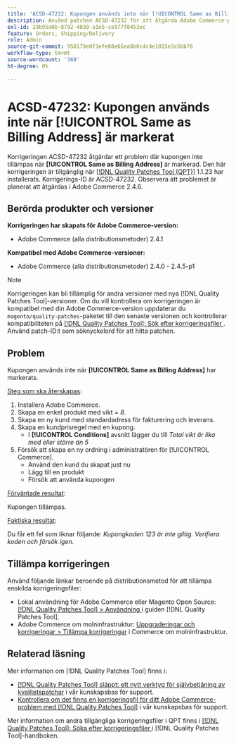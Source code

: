 ```yaml
---
title: 'ACSD-47232: Kupongen används inte när [!UICONTROL Same as Billing Address] är markerad'
description: Använd patchen ACSD-47232 för att åtgärda Adobe Commerce-problemet där kupong inte tillämpas när [!UICONTROL Same as Billing Address] är markerad.
exl-id: 29b95a0b-8792-4830-a1e5-ce977f8453ec
feature: Orders, Shipping/Delivery
role: Admin
source-git-commit: 958179e0f3efe08e65ea8b0c4c4e1015e3c5bb76
workflow-type: tm+mt
source-wordcount: '368'
ht-degree: 0%

---
```


# ACSD-47232: Kupongen används inte när [!UICONTROL Same as Billing Address] är markerat

Korrigeringen ACSD-47232 åtgärdar ett problem där kupongen inte tillämpas när **[!UICONTROL Same as Billing Address]** är markerad. Den här korrigeringen är tillgänglig när [[!DNL Quality Patches Tool (QPT)]](/help/announcements/adobe-commerce-announcements/magento-quality-patches-released-new-tool-to-self-serve-quality-patches.md) 1.1.23 har installerats. Korrigerings-ID är ACSD-47232. Observera att problemet är planerat att åtgärdas i Adobe Commerce 2.4.6.

## Berörda produkter och versioner

**Korrigeringen har skapats för Adobe Commerce-version:**

* Adobe Commerce (alla distributionsmetoder) 2.4.1

**Kompatibel med Adobe Commerce-versioner:**

* Adobe Commerce (alla distributionsmetoder) 2.4.0 - 2.4.5-p1

>[!NOTE]
>
>Korrigeringen kan bli tillämplig för andra versioner med nya [!DNL Quality Patches Tool]-versioner. Om du vill kontrollera om korrigeringen är kompatibel med din Adobe Commerce-version uppdaterar du `magento/quality-patches`-paketet till den senaste versionen och kontrollerar kompatibiliteten på [[!DNL Quality Patches Tool]: Sök efter korrigeringsfiler ](https://experienceleague.adobe.com/tools/commerce-quality-patches/index.html?lang=sv-SE). Använd patch-ID:t som söknyckelord för att hitta patchen.

## Problem

Kupongen används inte när **[!UICONTROL Same as Billing Address]** har markerats.

<u>Steg som ska återskapas</u>:

1. Installera Adobe Commerce.
1. Skapa en enkel produkt med vikt = *8*.
1. Skapa en ny kund med standardadress för fakturering och leverans.
1. Skapa en kundprisregel med en kupong.
   * I **[!UICONTROL Conditions]** avsnitt lägger du till *Total vikt är lika med eller större än 5*
1. Försök att skapa en ny ordning i administratören för [!UICONTROL Commerce].
   * Använd den kund du skapat just nu
   * Lägg till en produkt
   * Försök att använda kupongen

<u>Förväntade resultat</u>:

Kupongen tillämpas.

<u>Faktiska resultat</u>:

Du får ett fel som liknar följande: *Kupongkoden 123 är inte giltig. Verifiera koden och försök igen.*

## Tillämpa korrigeringen

Använd följande länkar beroende på distributionsmetod för att tillämpa enskilda korrigeringsfiler:

* Lokal användning för Adobe Commerce eller Magento Open Source: [[!DNL Quality Patches Tool] > Användning ](https://experienceleague.adobe.com/docs/commerce-operations/tools/quality-patches-tool/usage.html?lang=sv-SE) i guiden [!DNL Quality Patches Tool].
* Adobe Commerce om molninfrastruktur: [Uppgraderingar och korrigeringar > Tillämpa korrigeringar](https://experienceleague.adobe.com/docs/commerce-cloud-service/user-guide/develop/upgrade/apply-patches.html?lang=sv-SE) i Commerce om molninfrastruktur.

## Relaterad läsning

Mer information om [!DNL Quality Patches Tool] finns i:

* [[!DNL Quality Patches Tool] släppt: ett nytt verktyg för självbetjäning av kvalitetspatchar](/help/announcements/adobe-commerce-announcements/magento-quality-patches-released-new-tool-to-self-serve-quality-patches.md) i vår kunskapsbas för support.
* [Kontrollera om det finns en korrigeringsfil för ditt Adobe Commerce-problem med  [!DNL Quality Patches Tool]](/help/support-tools/patches-available-in-qpt-tool/check-patch-for-magento-issue-with-magento-quality-patches.md) i vår kunskapsbas för support.

Mer information om andra tillgängliga korrigeringsfiler i QPT finns i [[!DNL Quality Patches Tool]: Söka efter korrigeringsfiler ](https://experienceleague.adobe.com/tools/commerce-quality-patches/index.html?lang=sv-SE) i [!DNL Quality Patches Tool]-handboken.
